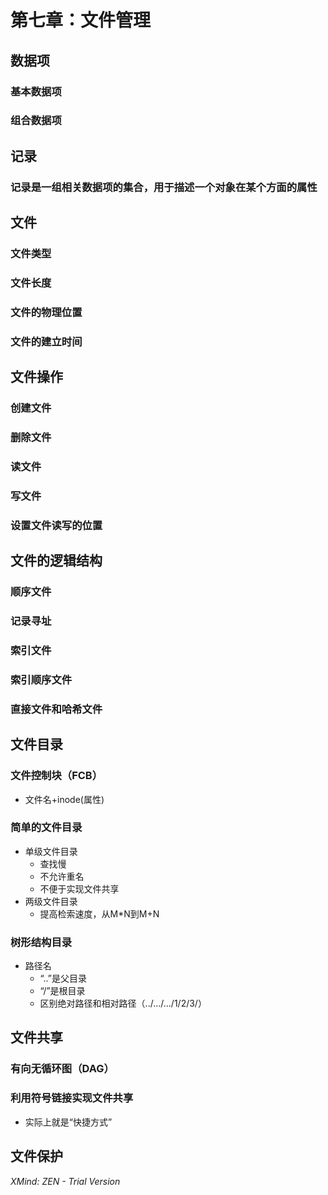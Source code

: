 # 第七章：文件管理
## 数据项
### 基本数据项
### 组合数据项
## 记录
### 记录是一组相关数据项的集合，用于描述一个对象在某个方面的属性
## 文件
### 文件类型
### 文件长度
### 文件的物理位置
### 文件的建立时间
## 文件操作
### 创建文件
### 删除文件
### 读文件
### 写文件
### 设置文件读写的位置
## 文件的逻辑结构
### 顺序文件
### 记录寻址
### 索引文件
### 索引顺序文件
### 直接文件和哈希文件
## 文件目录
### 文件控制块（FCB）
* 文件名+inode(属性)
### 简单的文件目录
* 单级文件目录
    * 查找慢
    * 不允许重名
    * 不便于实现文件共享
* 两级文件目录
    * 提高检索速度，从M*N到M+N
### 树形结构目录
* 路径名
    * “..”是父目录
    * “/”是根目录
    * 区别绝对路径和相对路径（../.../.../1/2/3/）
## 文件共享
### 有向无循环图（DAG）
### 利用符号链接实现文件共享
* 实际上就是“快捷方式”
## 文件保护

*XMind: ZEN - Trial Version*